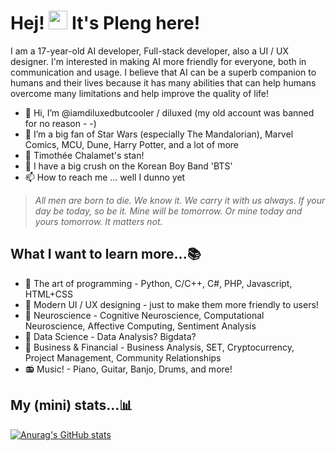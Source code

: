 # Hej! <img src="https://media.giphy.com/media/hvRJCLFzcasrR4ia7z/giphy.gif" width="30px"> It's Pleng here!
I am a 17-year-old AI developer, Full-stack developer, also a UI / UX designer. I'm interested in making AI more friendly for everyone, both in communication and usage. I believe that AI can be a superb companion to humans and their lives because it has many abilities that can help humans overcome many limitations and help improve the quality of life!
- 👋 Hi, I’m @iamdiluxedbutcooler / diluxed (my old account was banned for no reason - -)
- 👀 I’m a big fan of Star Wars (especially The Mandalorian), Marvel Comics, MCU, Dune, Harry Potter, and a lot of more
- 🍑 Timothée Chalamet's stan!
- 💜 I have a big crush on the Korean Boy Band 'BTS'
- 📫 How to reach me ... well I dunno yet
>*All men are born to die. We know it. We carry it with us always. If your day be today, so be it. Mine will be tomorrow. Or mine today and yours tomorrow. It matters not.*

## What I want to learn more...📚
- 🎨 The art of programming - Python, C/C++, C#, PHP, Javascript, HTML+CSS
- 💎 Modern UI / UX designing - just to make them more friendly to users!
- 🧠 Neuroscience - Cognitive Neuroscience, Computational Neuroscience, Affective Computing, Sentiment Analysis
- 📁 Data Science - Data Analysis? Bigdata?
- 💸 Business & Financial - Business Analysis, SET, Cryptocurrency, Project Management, Community Relationships
- 📻 Music! - Piano, Guitar, Banjo, Drums, and more!

## My (mini) stats...📊
[![Anurag's GitHub stats](https://github-readme-stats.vercel.app/api?username=iamdiluxedbutcooler)](https://github.com/iamdiluxedbutcooler/github-readme-stats)
<!---
iamdiluxedbutcooler/iamdiluxedbutcooler is a ✨ special ✨ repository because its `README.md` (this file) appears on your GitHub profile.
You can click the Preview link to take a look at your changes.
--->
